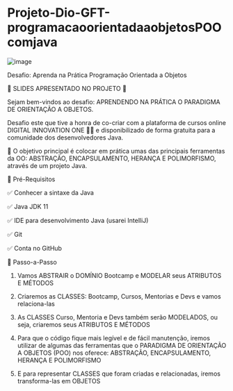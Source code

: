 # Projeto-Dio-GFT-programacaoorientadaaobjetosPOOcomjava

![image](https://user-images.githubusercontent.com/98029687/206279029-b255763e-b1ce-4d01-9fdb-96b823d9291b.png)


Desafio: Aprenda na Prática Programação Orientada a Objetos

📜 SLIDES APRESENTADO NO PROJETO 📜

Sejam bem-vindos ao desafio: APRENDENDO NA PRÁTICA O PARADIGMA DE ORIENTAÇÃO A OBJETOS.

Desafio este que tive a honra de co-criar com a plataforma de cursos online DIGITAL INNOVATION ONE 💛🧡 e disponibilizado de forma gratuita para a comunidade dos desenvolvedores Java.

💎 O objetivo principal é colocar em prática umas das principais ferramentas da OO: ABSTRAÇÃO, ENCAPSULAMENTO, HERANÇA E POLIMORFISMO, através de um projeto Java.

🛑 Pré-Requisitos

✅ Conhecer a sintaxe da Java

✅ Java JDK 11

✅ IDE para desenvolvimento Java (usarei IntelliJ)

✅ Git

✅ Conta no GitHub

👣 Passo-a-Passo

1. Vamos ABSTRAIR o DOMÍNIO Bootcamp e MODELAR seus ATRIBUTOS E MÉTODOS

2. Criaremos as CLASSES: Bootcamp, Cursos, Mentorias e Devs e vamos relaciona-las

3. As CLASSES Curso, Mentoria e Devs também serão MODELADOS, ou seja, criaremos seus ATRIBUTOS E MÉTODOS

4. Para que o código fique mais legível e de fácil manutenção, iremos utilizar de algumas das ferramentas que o PARADIGMA DE ORIENTAÇÃO A OBJETOS (POO) nos oferece: ABSTRAÇÃO, ENCAPSULAMENTO, HERANÇA E POLIMORFISMO

5. E para representar CLASSES que foram criadas e relacionadas, iremos transforma-las em OBJETOS
